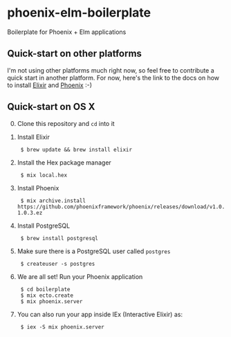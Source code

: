 # phoenix-elm-boilerplate

Boilerplate for Phoenix + Elm applications

## Quick-start on other platforms

I'm not using other platforms much right now, so feel free to contribute a
quick start in another platform. For now, here's the link to the docs on how to install
 [Elixir](http://elixir-lang.org/install.html) and
 [Phoenix](http://www.phoenixframework.org/docs/installation) :-)


## Quick-start on OS X

0. Clone this repository and `cd` into it

1. Install Elixir

        $ brew update && brew install elixir


2. Install the Hex package manager

        $ mix local.hex


3. Install Phoenix

        $ mix archive.install https://github.com/phoenixframework/phoenix/releases/download/v1.0.3/phoenix_new-1.0.3.ez


4. Install PostgreSQL

        $ brew install postgresql


5. Make sure there is a PostgreSQL user called `postgres`

        $ createuser -s postgres


6. We are all set! Run your Phoenix application

        $ cd boilerplate
        $ mix ecto.create
        $ mix phoenix.server


7. You can also run your app inside IEx (Interactive Elixir) as:

        $ iex -S mix phoenix.server
